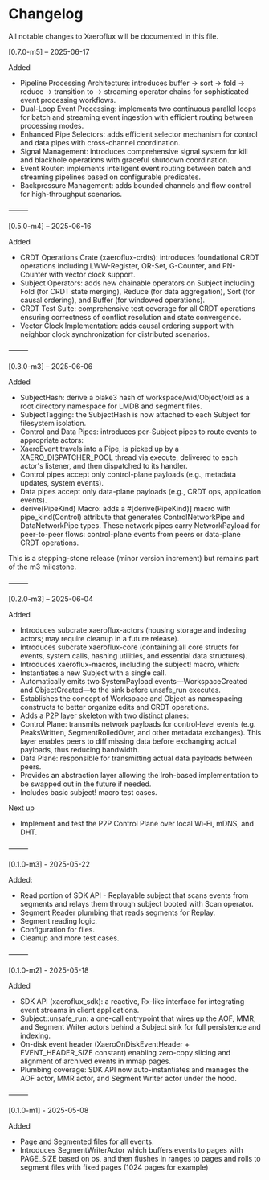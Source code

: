 # Changelog

All notable changes to Xaeroflux will be documented in this file.

[0.7.0-m5] – 2025-06-17

Added
- Pipeline Processing Architecture: introduces buffer → sort → fold → reduce → transition to → streaming operator chains for sophisticated event processing workflows.
- Dual-Loop Event Processing: implements two continuous parallel loops for batch and streaming event ingestion with efficient routing between processing modes.
- Enhanced Pipe Selectors: adds efficient selector mechanism for control and data pipes with cross-channel coordination.
- Signal Management: introduces comprehensive signal system for kill and blackhole operations with graceful shutdown coordination.
- Event Router: implements intelligent event routing between batch and streaming pipelines based on configurable predicates.
- Backpressure Management: adds bounded channels and flow control for high-throughput scenarios.

⸻

[0.5.0-m4] – 2025-06-16

Added
- CRDT Operations Crate (xaeroflux-crdts): introduces foundational CRDT operations including LWW-Register, OR-Set, G-Counter, and PN-Counter with vector clock support.
- Subject Operators: adds new chainable operators on Subject including Fold (for CRDT state merging), Reduce (for data aggregation), Sort (for causal ordering), and Buffer (for windowed operations).
- CRDT Test Suite: comprehensive test coverage for all CRDT operations ensuring correctness of conflict resolution and state convergence.
- Vector Clock Implementation: adds causal ordering support with neighbor clock synchronization for distributed scenarios.

⸻

[0.3.0-m3] – 2025-06-06

Added
- SubjectHash: derive a blake3 hash of workspace/wid/Object/oid as a root directory namespace for LMDB and segment files.
- SubjectTagging: the SubjectHash is now attached to each Subject for filesystem isolation.
- Control and Data Pipes: introduces per-Subject pipes to route events to appropriate actors:
- XaeroEvent travels into a Pipe, is picked up by a XAERO_DISPATCHER_POOL thread via execute, delivered to each actor's listener, and then dispatched to its handler.
- Control pipes accept only control-plane payloads (e.g., metadata updates, system events).
- Data pipes accept only data-plane payloads (e.g., CRDT ops, application events).
- derive(PipeKind) Macro: adds a #[derive(PipeKind)] macro with pipe_kind(Control) attribute that generates ControlNetworkPipe and DataNetworkPipe types.
  These network pipes carry NetworkPayload for peer-to-peer flows: control-plane events from peers or data-plane CRDT operations.

This is a stepping-stone release (minor version increment) but remains part of the m3 milestone.

⸻

[0.2.0-m3] – 2025-06-04

Added
- Introduces subcrate xaeroflux-actors (housing storage and indexing actors; may require cleanup in a future release).
- Introduces subcrate xaeroflux-core (containing all core structs for events, system calls, hashing utilities, and essential data structures).
- Introduces xaeroflux-macros, including the subject! macro, which:
- Instantiates a new Subject with a single call.
- Automatically emits two SystemPayload events—WorkspaceCreated and ObjectCreated—to the sink before unsafe_run executes.
- Establishes the concept of Workspace and Object as namespacing constructs to better organize edits and CRDT operations.
- Adds a P2P layer skeleton with two distinct planes:
- Control Plane: transmits network payloads for control‐level events (e.g. PeaksWritten, SegmentRolledOver, and other metadata exchanges). This layer enables peers to diff missing data before exchanging actual payloads, thus reducing bandwidth.
- Data Plane: responsible for transmitting actual data payloads between peers.
- Provides an abstraction layer allowing the Iroh-based implementation to be swapped out in the future if needed.
- Includes basic subject! macro test cases.

Next up
- Implement and test the P2P Control Plane over local Wi-Fi, mDNS, and DHT.

⸻

[0.1.0-m3] - 2025-05-22

Added:
- Read portion of SDK API - Replayable subject that scans events from segments and relays them through subject booted with Scan operator.
- Segment Reader plumbing that reads segments for Replay.
- Segment reading logic.
- Configuration for files.
- Cleanup and more test cases.

⸻

[0.1.0-m2] - 2025-05-18

Added
- SDK API (xaeroflux_sdk): a reactive, Rx-like interface for integrating event streams in client applications.
- Subject::unsafe_run: a one-call entrypoint that wires up the AOF, MMR, and Segment Writer actors behind a Subject sink for full persistence and indexing.
- On-disk event header (XaeroOnDiskEventHeader + EVENT_HEADER_SIZE constant) enabling zero-copy slicing and alignment of archived events in mmap pages.
- Plumbing coverage: SDK API now auto-instantiates and manages the AOF actor, MMR actor, and Segment Writer actor under the hood.

⸻

[0.1.0-m1] - 2025-05-08

Added
- Page and Segmented files for all events.
- Introduces SegmentWriterActor which buffers events to pages with PAGE_SIZE based on os,
  and then flushes in ranges to pages and rolls to segment files with fixed pages (1024 pages for example)